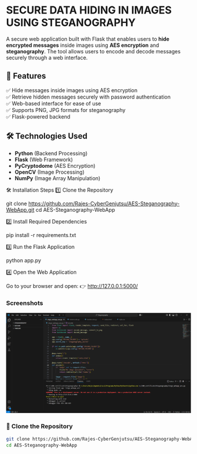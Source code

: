 # SECURE DATA HIDING IN IMAGES USING STEGANOGRAPHY

A secure web application built with Flask that enables users to **hide encrypted messages** inside images using **AES encryption** and **steganography**. The tool allows users to encode and decode messages securely through a web interface.  

## 🚀 Features  
✅ Hide messages inside images using AES encryption  
✅ Retrieve hidden messages securely with password authentication  
✅ Web-based interface for ease of use  
✅ Supports PNG, JPG formats for steganography  
✅ Flask-powered backend  

## 🛠️ Technologies Used  
- **Python** (Backend Processing)  
- **Flask** (Web Framework)  
- **PyCryptodome** (AES Encryption)  
- **OpenCV** (Image Processing)  
- **NumPy** (Image Array Manipulation)



🛠️ Installation Steps
1️⃣ Clone the Repository

git clone https://github.com/Rajes-CyberGenjutsu/AES-Steganography-WebApp.git
cd AES-Steganography-WebApp


2️⃣ Install Required Dependencies

pip install -r requirements.txt

3️⃣ Run the Flask Application

python app.py

4️⃣ Open the Web Application

Go to your browser and open:
👉 http://127.0.0.1:5000/


###  Screenshots

![Web App Screenshot](output/Stego-web-app-running-successfully.png)



### 🔹 Clone the Repository  
```sh
git clone https://github.com/Rajes-CyberGenjutsu/AES-Steganography-WebApp.git
cd AES-Steganography-WebApp
```


